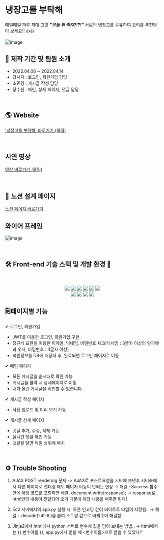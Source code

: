 # 냉장고를 부탁해

매일매일 하루 최대 고민 **_"오늘 뭐 먹지?!?!"_**
서로의 냉장고를 공유하여 요리를 추천받아 보세요!! 👍👍

![image](https://user-images.githubusercontent.com/95998675/163380435-ce054ea7-60a2-48b1-b3cf-d1d274b774f9.png)
</br>

## 📆 제작 기간 및 팀원 소개

-   2022.04.08 ~ 2022.04.14
-   강서지 : 로그인, 회원가입 담당
-   소민경 : 게시글 작성 담당
-   장수찬 : 메인, 상세 페이지, 댓글 담당

</br>

## 🌎 Website

<a href="https://github.com/doremilan/Chap5_project.git">'냉장고를 부탁해' 바로가기 (클릭)</a>

</br>

## 시연 영상

<a href="https://youtu.be/DvVvXFBrmig">영상 바로가기 (클릭)</a>

</br>

## 📝 노션 설계 페이지

<a href="https://www.notion.so/6956f7850311474a944658f0652771d4">노션 페이지 바로가기</a>

## 와이어 프레임

![image](https://user-images.githubusercontent.com/95998675/163371909-b07f32c8-c5f8-4ada-ab06-577c606245be.png)

</br>

## 🛠 Front-end 기술 스택 및 개발 환경 🔨

<br>
<p align="center">
<img src="https://img.shields.io/badge/javascript-F7DF1E?style=for-the-badge&logo=javascript&logoColor=black">
<img src="https://img.shields.io/badge/html5-E34F26?style=for-the-badge&logo=html5&logoColor=white">
<img src="https://img.shields.io/badge/css-1572B6?style=for-the-badge&logo=css3&logoColor=white">
<img src="https://img.shields.io/badge/react-61DAFB?style=for-the-badge&logo=react&logoColor=black">
<img src="https://img.shields.io/badge/redux-764ABC?style=for-the-badge&logo=react&logoColor=black">
<img src="https://img.shields.io/badge/axios-007CE2?style=for-the-badge&logo=axios&logoColor=white">
</br>
<img src="https://img.shields.io/badge/reactrouterdom-375BD2?style=for-the-badge&logo=reactrouterdom&logoColor=white">
<img src="https://img.shields.io/badge/styledcomponents-181717?style=for-the-badge&logo=styledcomponents&logoColor=white">
<img src="https://img.shields.io/badge/amazonaws-232F3E?style=for-the-badge&logo=amazonaws&logoColor=white">
<img src="https://img.shields.io/badge/github-181717?style=for-the-badge&logo=github&logoColor=white">

</br>

## 🗒️페이지별 기능

✔ 로그인, 회원가입

-   JWT를 이용한 로그인, 회원가입 구현
-   정규식 표현을 이용한 이메일, 닉네임, 비밀번호 체크(닉네임 : 3글자 이상의 알파벳과 숫자, 비밀번호 : 4글자 이상)
-   회원정보를 DB에 저장하 후, 완료되면 로그인 페이지로 이동

✔ 메인 페이지

-   모든 게시글을 순서대로 확인 가능
-   게시글을 클릭 시 상세페이지로 이동
-   내가 올린 게시글을 확인할 수 있습니다.

✔ 게시글 작성 페이지

-   사진 업로드 및 미리 보기 가능

✔ 게시글 상세 페이지

-   댓글 추가, 수정, 삭제 가능
-   실시간 댓글 확인 가능
-   댓글을 달면 제일 상위에 배치

</br>

## ⚙️ Trouble Shooting

1. AJAX POST rendering 문제
   -> AJAX로 포스트요청을 서버에 보낸후
   서버측에서 다른 페이지로 랜더링 해도 페이지 이동이 안되는 현상
   → 해결 : Success 함수 안에 해당 코드를 포함하면 해결.
   document.write(response); -> response로
   html안의 내용이 전달되어 오기 때문에 해당 내용을 써주면 된다!
2. Ec2 서버에서의 app.py 실행 시, 토큰 인코딩 값이 바이트로 타입이 지정됨..
   → 해결 : .decode(‘utf-8’)을 붙여 스트링 값으로 바꿔주어 해결함.

3. Jinja2에서 html에서 python 서버로 변수에 값을 담아 보내는 방법..
   → html에서는 {{ 변수이름 }}, app.py에서 받을 때 <변수이름>으로 받을 수 있었다!"
